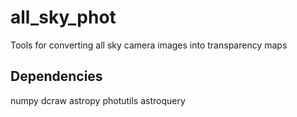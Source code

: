 # all_sky_phot
Tools for converting all sky camera images into transparency maps


## Dependencies
numpy
dcraw
astropy
photutils
astroquery
